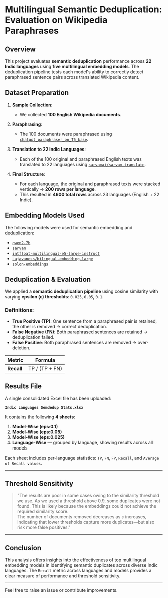 # Multilingual Semantic Deduplication: Evaluation on Wikipedia Paraphrases

## Overview

This project evaluates **semantic deduplication** performance across **22 Indic languages** using **five multilingual embedding models**. The deduplication pipeline tests each model's ability to correctly detect paraphrased sentence pairs across translated Wikipedia content.

## Dataset Preparation

1. **Sample Collection**:
   - We collected **100 English Wikipedia documents**.

2. **Paraphrasing**:
   - The 100 documents were paraphrased using [`chatgpt_paraphraser_on_T5_base`]("https://huggingface.co/humarin/chatgpt_paraphraser_on_T5_base").

3. **Translation to 22 Indic Languages**:
   - Each of the 100 original and paraphrased English texts was translated to 22 languages using [`sarvamai/sarvam-translate`](""https://huggingface.co/sarvamai/sarvam-translate).

4. **Final Structure**:
   - For each language, the original and paraphrased texts were stacked vertically → **200 rows per language**.
   - This resulted in **4600 total rows** across 23 languages (English + 22 Indic).

## Embedding Models Used

The following models were used for semantic embedding and deduplication:

- [`qwen2-7b`]("https://huggingface.co/Alibaba-NLP/gte-Qwen2-7B-instruct")  
- [`sarvam`]("https://huggingface.co/sarvamai/sarvam-m")  
- [`intfloat-multilingual-e5-large-instruct`]("https://huggingface.co/intfloat/multilingual-e5-large-instruct")  
- [`Lajavaness/bilingual-embedding-large`]("https://huggingface.co/Lajavaness/bilingual-embedding-large")  
- [`solon-embeddings`]("https://huggingface.co/OrdalieTech/Solon-embeddings-large-0.1")

## Deduplication & Evaluation

We applied a **semantic deduplication pipeline** using cosine similarity with varying **epsilon (ε) thresholds**: `0.025`, `0.05`, `0.1`.

### Definitions:
- **True Positive (TP)**: One sentence from a paraphrased pair is retained, the other is removed → correct deduplication.
- **False Negative (FN)**: Both paraphrased sentences are retained → deduplication failed.
- **False Positive**: Both paraphrased sentences are removed → over-deletion.

| Metric | Formula |
|--------|---------|
| **Recall** | TP / (TP + FN) |

## Results File

A single consolidated Excel file has been uploaded:

**`Indic Languages Semdedup Stats.xlsx`**

It contains the following **4 sheets**:

1. **Model-Wise (eps:0.1)**  
2. **Model-Wise (eps:0.05)**  
3. **Model-Wise (eps:0.025)**  
4. **Language-Wise** — grouped by language, showing results across all models

Each sheet includes per-language statistics: `TP`, `FN`, `FP`, `Recall`, and `Average of Recall values`.

---

## Threshold Sensitivity

> "The results are poor in some cases owing to the similarity threshold we use. As we used a threshold above 0.9, some duplicates were not found. This is likely because the embeddings could not achieve the required similarity score.  
The number of documents removed decreases as ε increases, indicating that lower thresholds capture more duplicates—but also risk more false positives."

---

## Conclusion

This analysis offers insights into the effectiveness of top multilingual embedding models in identifying semantic duplicates across diverse Indic languages. The `Recall` metric across languages and models provides a clear measure of performance and threshold sensitivity.

---

Feel free to raise an issue or contribute improvements.
